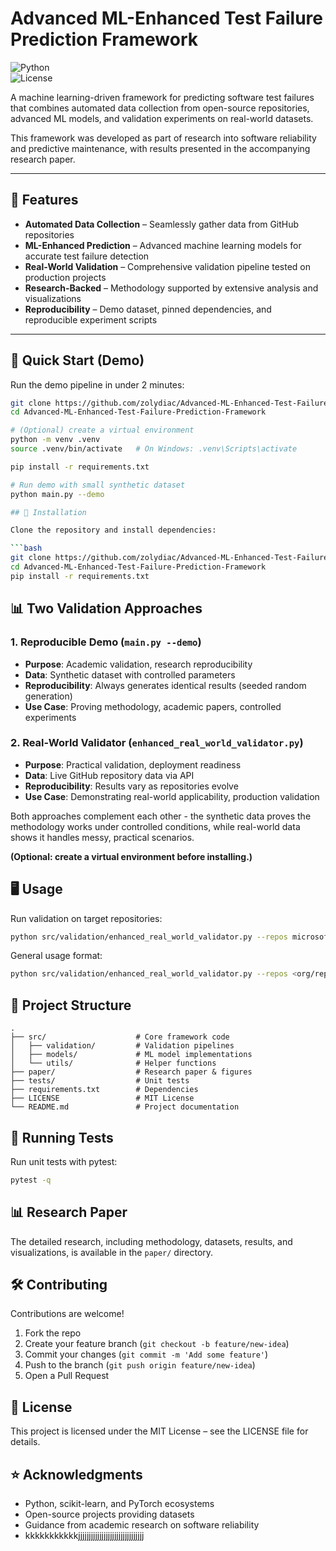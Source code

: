 # Advanced ML-Enhanced Test Failure Prediction Framework

![Python](https://img.shields.io/badge/python-3.9%2B-blue)  
![License](https://img.shields.io/badge/license-MIT-green)

A machine learning-driven framework for predicting software test failures that combines automated data collection from open-source repositories, advanced ML models, and validation experiments on real-world datasets.

This framework was developed as part of research into software reliability and predictive maintenance, with results presented in the accompanying research paper.

---

## 📌 Features

* **Automated Data Collection** – Seamlessly gather data from GitHub repositories  
* **ML-Enhanced Prediction** – Advanced machine learning models for accurate test failure detection  
* **Real-World Validation** – Comprehensive validation pipeline tested on production projects  
* **Research-Backed** – Methodology supported by extensive analysis and visualizations  
* **Reproducibility** – Demo dataset, pinned dependencies, and reproducible experiment scripts

---

## 🚀 Quick Start (Demo)

Run the demo pipeline in under 2 minutes:

```bash
git clone https://github.com/zolydiac/Advanced-ML-Enhanced-Test-Failure-Prediction-Framework.git
cd Advanced-ML-Enhanced-Test-Failure-Prediction-Framework

# (Optional) create a virtual environment
python -m venv .venv
source .venv/bin/activate   # On Windows: .venv\Scripts\activate

pip install -r requirements.txt

# Run demo with small synthetic dataset
python main.py --demo

## 🚀 Installation

Clone the repository and install dependencies:

```bash
git clone https://github.com/zolydiac/Advanced-ML-Enhanced-Test-Failure-Prediction-Framework.git
cd Advanced-ML-Enhanced-Test-Failure-Prediction-Framework
pip install -r requirements.txt
```

## 📊 Two Validation Approaches

### 1. Reproducible Demo (`main.py --demo`)
- **Purpose**: Academic validation, research reproducibility
- **Data**: Synthetic dataset with controlled parameters
- **Reproducibility**: Always generates identical results (seeded random generation)
- **Use Case**: Proving methodology, academic papers, controlled experiments

### 2. Real-World Validator (`enhanced_real_world_validator.py`)
- **Purpose**: Practical validation, deployment readiness
- **Data**: Live GitHub repository data via API
- **Reproducibility**: Results vary as repositories evolve
- **Use Case**: Demonstrating real-world applicability, production validation

Both approaches complement each other - the synthetic data proves the methodology works under controlled conditions, while real-world data shows it handles messy, practical scenarios.

**(Optional: create a virtual environment before installing.)**

## 🖥️ Usage

Run validation on target repositories:

```bash
python src/validation/enhanced_real_world_validator.py --repos microsoft/playwright pytest-dev/pytest --days 60
```

General usage format:

```bash
python src/validation/enhanced_real_world_validator.py --repos <org/repo1> <org/repo2> --days <N>
```

## 📂 Project Structure

```
.
├── src/                    # Core framework code
│   ├── validation/         # Validation pipelines  
│   ├── models/             # ML model implementations
│   └── utils/              # Helper functions
├── paper/                  # Research paper & figures
├── tests/                  # Unit tests
├── requirements.txt        # Dependencies
├── LICENSE                 # MIT License
└── README.md               # Project documentation
```

## 🧪 Running Tests

Run unit tests with pytest:

```bash
pytest -q
```

## 📊 Research Paper

The detailed research, including methodology, datasets, results, and visualizations, is available in the `paper/` directory.

## 🛠️ Contributing

Contributions are welcome!

1. Fork the repo
2. Create your feature branch (`git checkout -b feature/new-idea`)
3. Commit your changes (`git commit -m 'Add some feature'`)
4. Push to the branch (`git push origin feature/new-idea`)
5. Open a Pull Request

## 📜 License

This project is licensed under the MIT License – see the LICENSE file for details.

## ⭐ Acknowledgments

* Python, scikit-learn, and PyTorch ecosystems
* Open-source projects providing datasets
* Guidance from academic research on software reliability
* kkkkkkkkkkkjjjjjjjjjjjjjjjjjjjjjjjjjjjjjjj